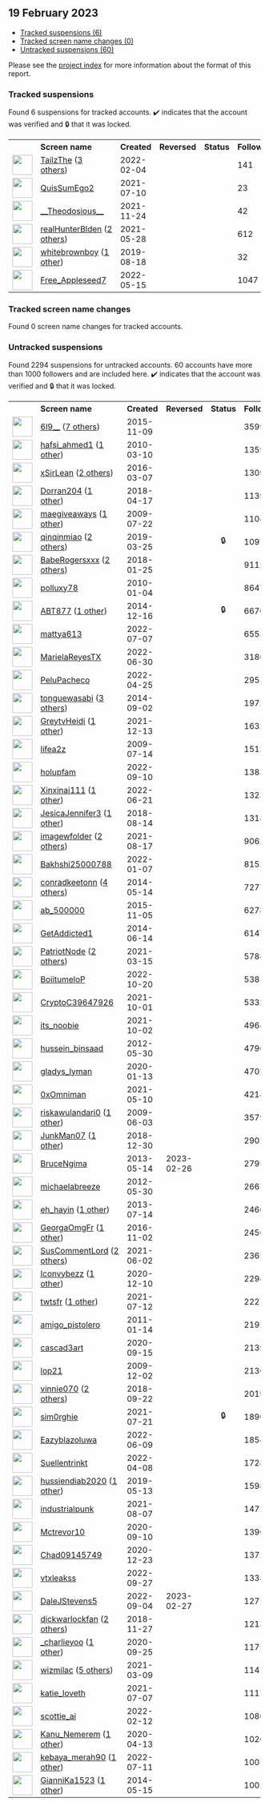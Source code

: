 ## 19 February 2023

* [Tracked suspensions (6)](#tracked-suspensions)
* [Tracked screen name changes (0)](#tracked-screen-name-changes)
* [Untracked suspensions (60)](#untracked-suspensions)

Please see the [project index](https://github.com/travisbrown/twitter-watch) for more information about the format of this report.

### Tracked suspensions

Found 6 suspensions for tracked accounts.
  ✔️ indicates that the account was verified and 🔒 that it was locked.

<table>
    <tr>
        <th></th>
        <th align="left">Screen name</th>
        <th align="left">Created</th>
        <th align="left">Reversed</th>
        <th align="left">Status</th>
        <th align="left">Followers</th>
        <th align="left">Ranking</th></tr>
    </tr>
        <tr>
            <td><a href="https://twitter.com/intent/user?user_id=1489388872924602368">
                <img src="https://pbs.twimg.com/profile_images/1598720970067427329/D2lcLCpQ_normal.jpg" width="40px" height="40px" align="center"/></a>
            </td>
            <td>
                <a href="https://twitter.com/TailzThe">TailzThe</a>&nbsp;(<a href="https://api.memory.lol/v1/tw/id/1489388872924602368">3 others</a>)&nbsp;</td>
            <td>2022-02-04</td>
            <td></td>
            <td align="center"></td>
            <td>141</td>
            <td>1842</td>
        </tr>
        <tr>
            <td><a href="https://twitter.com/intent/user?user_id=1413983116696375296">
                <img src="https://pbs.twimg.com/profile_images/1584705823221088256/tlC9uSIr_normal.jpg" width="40px" height="40px" align="center"/></a>
            </td>
            <td>
                <a href="https://twitter.com/QuisSumEgo2">QuisSumEgo2</a></td>
            <td>2021-07-10</td>
            <td></td>
            <td align="center"></td>
            <td>23</td>
            <td>12048</td>
        </tr>
        <tr>
            <td><a href="https://twitter.com/intent/user?user_id=1463651547406114823">
                <img src="https://pbs.twimg.com/profile_images/1561551590934417409/pk03gn7-_normal.jpg" width="40px" height="40px" align="center"/></a>
            </td>
            <td>
                <a href="https://twitter.com/__Theodosious__">__Theodosious__</a></td>
            <td>2021-11-24</td>
            <td></td>
            <td align="center"></td>
            <td>42</td>
            <td>13156</td>
        </tr>
        <tr>
            <td><a href="https://twitter.com/intent/user?user_id=1398405663672442889">
                <img src="https://pbs.twimg.com/profile_images/1598685879211638785/nsz5iC70_normal.jpg" width="40px" height="40px" align="center"/></a>
            </td>
            <td>
                <a href="https://twitter.com/realHunterBlden">realHunterBlden</a>&nbsp;(<a href="https://api.memory.lol/v1/tw/id/1398405663672442889">2 others</a>)&nbsp;</td>
            <td>2021-05-28</td>
            <td></td>
            <td align="center"></td>
            <td>612</td>
            <td>87190</td>
        </tr>
        <tr>
            <td><a href="https://twitter.com/intent/user?user_id=1163105198862032896">
                <img src="https://pbs.twimg.com/profile_images/1552051673014493184/GVxRDlxB_normal.jpg" width="40px" height="40px" align="center"/></a>
            </td>
            <td>
                <a href="https://twitter.com/whitebrownboy">whitebrownboy</a>&nbsp;(<a href="https://api.memory.lol/v1/tw/id/1163105198862032896">1 other</a>)&nbsp;</td>
            <td>2019-08-18</td>
            <td></td>
            <td align="center"></td>
            <td>32</td>
            <td>94241</td>
        </tr>
        <tr>
            <td><a href="https://twitter.com/intent/user?user_id=1525861646194905090">
                <img src="https://pbs.twimg.com/profile_images/1535213404805292032/o52xFI8S_normal.jpg" width="40px" height="40px" align="center"/></a>
            </td>
            <td>
                <a href="https://twitter.com/Free_Appleseed7">Free_Appleseed7</a></td>
            <td>2022-05-15</td>
            <td></td>
            <td align="center"></td>
            <td>1047</td>
            <td>95499</td>
        </tr></table>

### Tracked screen name changes

Found 0 screen name changes for tracked accounts.

### Untracked suspensions

Found 2294 suspensions for untracked accounts.
60 accounts have more than 1000 followers and are included here.
  ✔️ indicates that the account was verified and 🔒 that it was locked.

<table>
    <tr>
        <th></th>
        <th align="left">Screen name</th>
        <th align="left">Created</th>
        <th align="left">Reversed</th>
        <th align="left">Status</th>
        <th align="left">Followers</th>
    </tr>
        <tr>
            <td><a href="https://twitter.com/intent/user?user_id=4149150267">
                <img src="https://pbs.twimg.com/profile_images/1452734014662586370/zjn99dWG_normal.jpg" width="40px" height="40px" align="center"/></a>
            </td>
            <td>
                <a href="https://twitter.com/6l9__">6l9__</a>&nbsp;(<a href="https://api.memory.lol/v1/tw/id/4149150267">7 others</a>)&nbsp;</td>
            <td>2015-11-09</td>
            <td></td>
            <td align="center"></td>
            <td>359972</td>
        </tr>
        <tr>
            <td><a href="https://twitter.com/intent/user?user_id=121788498">
                <img src="https://pbs.twimg.com/profile_images/1359371119027978240/4mMRO2RX_normal.jpg" width="40px" height="40px" align="center"/></a>
            </td>
            <td>
                <a href="https://twitter.com/hafsi_ahmed1">hafsi_ahmed1</a>&nbsp;(<a href="https://api.memory.lol/v1/tw/id/121788498">1 other</a>)&nbsp;</td>
            <td>2010-03-10</td>
            <td></td>
            <td align="center"></td>
            <td>135998</td>
        </tr>
        <tr>
            <td><a href="https://twitter.com/intent/user?user_id=706899433099689984">
                <img src="https://pbs.twimg.com/profile_images/1598175373530914816/XsX92pin_normal.jpg" width="40px" height="40px" align="center"/></a>
            </td>
            <td>
                <a href="https://twitter.com/xSirLean">xSirLean</a>&nbsp;(<a href="https://api.memory.lol/v1/tw/id/706899433099689984">2 others</a>)&nbsp;</td>
            <td>2016-03-07</td>
            <td></td>
            <td align="center"></td>
            <td>130929</td>
        </tr>
        <tr>
            <td><a href="https://twitter.com/intent/user?user_id=986190076794343424">
                <img src="https://pbs.twimg.com/profile_images/1508492724760039424/OPflCj73_normal.jpg" width="40px" height="40px" align="center"/></a>
            </td>
            <td>
                <a href="https://twitter.com/Dorran204">Dorran204</a>&nbsp;(<a href="https://api.memory.lol/v1/tw/id/986190076794343424">1 other</a>)&nbsp;</td>
            <td>2018-04-17</td>
            <td></td>
            <td align="center"></td>
            <td>113983</td>
        </tr>
        <tr>
            <td><a href="https://twitter.com/intent/user?user_id=59103386">
                <img src="https://pbs.twimg.com/profile_images/1512720049840476167/kTTTNNxI_normal.jpg" width="40px" height="40px" align="center"/></a>
            </td>
            <td>
                <a href="https://twitter.com/maegiveaways">maegiveaways</a>&nbsp;(<a href="https://api.memory.lol/v1/tw/id/59103386">1 other</a>)&nbsp;</td>
            <td>2009-07-22</td>
            <td></td>
            <td align="center"></td>
            <td>110895</td>
        </tr>
        <tr>
            <td><a href="https://twitter.com/intent/user?user_id=1110326271374848001">
                <img src="https://pbs.twimg.com/profile_images/1491144617588588545/qFArO6Pq_normal.jpg" width="40px" height="40px" align="center"/></a>
            </td>
            <td>
                <a href="https://twitter.com/qinqinmiao">qinqinmiao</a>&nbsp;(<a href="https://api.memory.lol/v1/tw/id/1110326271374848001">2 others</a>)&nbsp;</td>
            <td>2019-03-25</td>
            <td></td>
            <td align="center">🔒</td>
            <td>109702</td>
        </tr>
        <tr>
            <td><a href="https://twitter.com/intent/user?user_id=956664783692058624">
                <img src="https://pbs.twimg.com/profile_images/1590871068901707776/-wQY1jcY_normal.jpg" width="40px" height="40px" align="center"/></a>
            </td>
            <td>
                <a href="https://twitter.com/BabeRogersxxx">BabeRogersxxx</a>&nbsp;(<a href="https://api.memory.lol/v1/tw/id/956664783692058624">2 others</a>)&nbsp;</td>
            <td>2018-01-25</td>
            <td></td>
            <td align="center"></td>
            <td>91121</td>
        </tr>
        <tr>
            <td><a href="https://twitter.com/intent/user?user_id=101711457">
                <img src="https://pbs.twimg.com/profile_images/1520943481606209536/ib2VX2Wu_normal.png" width="40px" height="40px" align="center"/></a>
            </td>
            <td>
                <a href="https://twitter.com/polluxy78">polluxy78</a></td>
            <td>2010-01-04</td>
            <td></td>
            <td align="center"></td>
            <td>86479</td>
        </tr>
        <tr>
            <td><a href="https://twitter.com/intent/user?user_id=2932616178">
                <img src="https://pbs.twimg.com/profile_images/1515160194975776774/E6Zru10P_normal.jpg" width="40px" height="40px" align="center"/></a>
            </td>
            <td>
                <a href="https://twitter.com/ABT877">ABT877</a>&nbsp;(<a href="https://api.memory.lol/v1/tw/id/2932616178">1 other</a>)&nbsp;</td>
            <td>2014-12-16</td>
            <td></td>
            <td align="center">🔒</td>
            <td>66704</td>
        </tr>
        <tr>
            <td><a href="https://twitter.com/intent/user?user_id=1545140886174339072">
                <img src="https://pbs.twimg.com/profile_images/1545142353228595200/c8uZ2kdF_normal.jpg" width="40px" height="40px" align="center"/></a>
            </td>
            <td>
                <a href="https://twitter.com/mattya613">mattya613</a></td>
            <td>2022-07-07</td>
            <td></td>
            <td align="center"></td>
            <td>65533</td>
        </tr>
        <tr>
            <td><a href="https://twitter.com/intent/user?user_id=1542344352499892224">
                <img src="https://pbs.twimg.com/profile_images/1542450631092436992/WVkviX8J_normal.jpg" width="40px" height="40px" align="center"/></a>
            </td>
            <td>
                <a href="https://twitter.com/MarielaReyesTX">MarielaReyesTX</a></td>
            <td>2022-06-30</td>
            <td></td>
            <td align="center"></td>
            <td>31867</td>
        </tr>
        <tr>
            <td><a href="https://twitter.com/intent/user?user_id=1518595822031622146">
                <img src="https://pbs.twimg.com/profile_images/1540679198640984064/LSst8wkm_normal.jpg" width="40px" height="40px" align="center"/></a>
            </td>
            <td>
                <a href="https://twitter.com/PeluPacheco">PeluPacheco</a></td>
            <td>2022-04-25</td>
            <td></td>
            <td align="center"></td>
            <td>29539</td>
        </tr>
        <tr>
            <td><a href="https://twitter.com/intent/user?user_id=2785822645">
                <img src="https://pbs.twimg.com/profile_images/1477586787761782788/TvfVzSqo_normal.jpg" width="40px" height="40px" align="center"/></a>
            </td>
            <td>
                <a href="https://twitter.com/tonguewasabi">tonguewasabi</a>&nbsp;(<a href="https://api.memory.lol/v1/tw/id/2785822645">3 others</a>)&nbsp;</td>
            <td>2014-09-02</td>
            <td></td>
            <td align="center"></td>
            <td>19729</td>
        </tr>
        <tr>
            <td><a href="https://twitter.com/intent/user?user_id=1470415984578072579">
                <img src="https://pbs.twimg.com/profile_images/1544449269251411968/NcivYZP-_normal.jpg" width="40px" height="40px" align="center"/></a>
            </td>
            <td>
                <a href="https://twitter.com/GreytvHeidi">GreytvHeidi</a>&nbsp;(<a href="https://api.memory.lol/v1/tw/id/1470415984578072579">1 other</a>)&nbsp;</td>
            <td>2021-12-13</td>
            <td></td>
            <td align="center"></td>
            <td>16328</td>
        </tr>
        <tr>
            <td><a href="https://twitter.com/intent/user?user_id=56758410">
                <img src="https://pbs.twimg.com/profile_images/650680092427964416/8qdWQyVf_normal.jpg" width="40px" height="40px" align="center"/></a>
            </td>
            <td>
                <a href="https://twitter.com/lifea2z">lifea2z</a></td>
            <td>2009-07-14</td>
            <td></td>
            <td align="center"></td>
            <td>15134</td>
        </tr>
        <tr>
            <td><a href="https://twitter.com/intent/user?user_id=1568642714660646913">
                <img src="https://pbs.twimg.com/profile_images/1569784260235591683/rloSNlUf_normal.jpg" width="40px" height="40px" align="center"/></a>
            </td>
            <td>
                <a href="https://twitter.com/holupfam">holupfam</a></td>
            <td>2022-09-10</td>
            <td></td>
            <td align="center"></td>
            <td>13835</td>
        </tr>
        <tr>
            <td><a href="https://twitter.com/intent/user?user_id=1539145602071674888">
                <img src="https://pbs.twimg.com/profile_images/1596490732734251008/ucPlktWn_normal.jpg" width="40px" height="40px" align="center"/></a>
            </td>
            <td>
                <a href="https://twitter.com/Xinxinai111">Xinxinai111</a>&nbsp;(<a href="https://api.memory.lol/v1/tw/id/1539145602071674888">1 other</a>)&nbsp;</td>
            <td>2022-06-21</td>
            <td></td>
            <td align="center"></td>
            <td>13233</td>
        </tr>
        <tr>
            <td><a href="https://twitter.com/intent/user?user_id=1029262516327669761">
                <img src="https://pbs.twimg.com/profile_images/1428225922591690753/lhkjBII-_normal.jpg" width="40px" height="40px" align="center"/></a>
            </td>
            <td>
                <a href="https://twitter.com/JesicaJennifer3">JesicaJennifer3</a>&nbsp;(<a href="https://api.memory.lol/v1/tw/id/1029262516327669761">1 other</a>)&nbsp;</td>
            <td>2018-08-14</td>
            <td></td>
            <td align="center"></td>
            <td>13185</td>
        </tr>
        <tr>
            <td><a href="https://twitter.com/intent/user?user_id=1427768020290711552">
                <img src="https://pbs.twimg.com/profile_images/1427770838477062144/oT2V4Rlz_normal.jpg" width="40px" height="40px" align="center"/></a>
            </td>
            <td>
                <a href="https://twitter.com/imagewfolder">imagewfolder</a>&nbsp;(<a href="https://api.memory.lol/v1/tw/id/1427768020290711552">2 others</a>)&nbsp;</td>
            <td>2021-08-17</td>
            <td></td>
            <td align="center"></td>
            <td>9062</td>
        </tr>
        <tr>
            <td><a href="https://twitter.com/intent/user?user_id=1479562416765739011">
                <img src="https://pbs.twimg.com/profile_images/1539612676237791238/jCn-J8pQ_normal.jpg" width="40px" height="40px" align="center"/></a>
            </td>
            <td>
                <a href="https://twitter.com/Bakhshi25000788">Bakhshi25000788</a></td>
            <td>2022-01-07</td>
            <td></td>
            <td align="center"></td>
            <td>8152</td>
        </tr>
        <tr>
            <td><a href="https://twitter.com/intent/user?user_id=2493719334">
                <img src="https://pbs.twimg.com/profile_images/908468202430242816/FO5-99cL_normal.jpg" width="40px" height="40px" align="center"/></a>
            </td>
            <td>
                <a href="https://twitter.com/conradkeetonn">conradkeetonn</a>&nbsp;(<a href="https://api.memory.lol/v1/tw/id/2493719334">4 others</a>)&nbsp;</td>
            <td>2014-05-14</td>
            <td></td>
            <td align="center"></td>
            <td>7277</td>
        </tr>
        <tr>
            <td><a href="https://twitter.com/intent/user?user_id=4119679942">
                <img src="https://pbs.twimg.com/profile_images/662264296399859712/WIvdgAjS_normal.jpg" width="40px" height="40px" align="center"/></a>
            </td>
            <td>
                <a href="https://twitter.com/ab_500000">ab_500000</a></td>
            <td>2015-11-05</td>
            <td></td>
            <td align="center"></td>
            <td>6278</td>
        </tr>
        <tr>
            <td><a href="https://twitter.com/intent/user?user_id=2566770290">
                <img src="https://pbs.twimg.com/profile_images/968101890696384512/fxQnitSG_normal.jpg" width="40px" height="40px" align="center"/></a>
            </td>
            <td>
                <a href="https://twitter.com/GetAddicted1">GetAddicted1</a></td>
            <td>2014-06-14</td>
            <td></td>
            <td align="center"></td>
            <td>6147</td>
        </tr>
        <tr>
            <td><a href="https://twitter.com/intent/user?user_id=1371407852435169284">
                <img src="https://pbs.twimg.com/profile_images/1519329141082161152/7aHckdiW_normal.jpg" width="40px" height="40px" align="center"/></a>
            </td>
            <td>
                <a href="https://twitter.com/PatriotNode">PatriotNode</a>&nbsp;(<a href="https://api.memory.lol/v1/tw/id/1371407852435169284">2 others</a>)&nbsp;</td>
            <td>2021-03-15</td>
            <td></td>
            <td align="center"></td>
            <td>5788</td>
        </tr>
        <tr>
            <td><a href="https://twitter.com/intent/user?user_id=1582918390297276417">
                <img src="https://pbs.twimg.com/profile_images/1582919120474996737/GwSr2-0p_normal.jpg" width="40px" height="40px" align="center"/></a>
            </td>
            <td>
                <a href="https://twitter.com/BoiitumeloP">BoiitumeloP</a></td>
            <td>2022-10-20</td>
            <td></td>
            <td align="center"></td>
            <td>5381</td>
        </tr>
        <tr>
            <td><a href="https://twitter.com/intent/user?user_id=1443900920710893576">
                <img src="https://pbs.twimg.com/profile_images/1443957167074074625/3wkzlUjP_normal.jpg" width="40px" height="40px" align="center"/></a>
            </td>
            <td>
                <a href="https://twitter.com/CryptoC39647926">CryptoC39647926</a></td>
            <td>2021-10-01</td>
            <td></td>
            <td align="center"></td>
            <td>5332</td>
        </tr>
        <tr>
            <td><a href="https://twitter.com/intent/user?user_id=1444260670682193926">
                <img src="https://pbs.twimg.com/profile_images/1444260874743521284/TF30CHkv_normal.jpg" width="40px" height="40px" align="center"/></a>
            </td>
            <td>
                <a href="https://twitter.com/its_noobie">its_noobie</a></td>
            <td>2021-10-02</td>
            <td></td>
            <td align="center"></td>
            <td>4964</td>
        </tr>
        <tr>
            <td><a href="https://twitter.com/intent/user?user_id=595006035">
                <img src="https://pbs.twimg.com/profile_images/1525950598503452674/dQdaNslV_normal.jpg" width="40px" height="40px" align="center"/></a>
            </td>
            <td>
                <a href="https://twitter.com/hussein_binsaad">hussein_binsaad</a></td>
            <td>2012-05-30</td>
            <td></td>
            <td align="center"></td>
            <td>4790</td>
        </tr>
        <tr>
            <td><a href="https://twitter.com/intent/user?user_id=1216818374153469954">
                <img src="https://pbs.twimg.com/profile_images/1216819065509044224/2QMFT2FW_normal.jpg" width="40px" height="40px" align="center"/></a>
            </td>
            <td>
                <a href="https://twitter.com/gladys_lyman">gladys_lyman</a></td>
            <td>2020-01-13</td>
            <td></td>
            <td align="center"></td>
            <td>4702</td>
        </tr>
        <tr>
            <td><a href="https://twitter.com/intent/user?user_id=1391878914553876486">
                <img src="https://pbs.twimg.com/profile_images/1591943106957656064/PLTRL5Vn_normal.jpg" width="40px" height="40px" align="center"/></a>
            </td>
            <td>
                <a href="https://twitter.com/0xOmniman">0xOmniman</a></td>
            <td>2021-05-10</td>
            <td></td>
            <td align="center"></td>
            <td>4214</td>
        </tr>
        <tr>
            <td><a href="https://twitter.com/intent/user?user_id=44456385">
                <img src="https://pbs.twimg.com/profile_images/1579069531745529856/3HyM_MvS_normal.jpg" width="40px" height="40px" align="center"/></a>
            </td>
            <td>
                <a href="https://twitter.com/riskawulandari0">riskawulandari0</a>&nbsp;(<a href="https://api.memory.lol/v1/tw/id/44456385">1 other</a>)&nbsp;</td>
            <td>2009-06-03</td>
            <td></td>
            <td align="center"></td>
            <td>3579</td>
        </tr>
        <tr>
            <td><a href="https://twitter.com/intent/user?user_id=1079377845363855360">
                <img src="https://pbs.twimg.com/profile_images/1156355849486512128/KHjWoyxw_normal.jpg" width="40px" height="40px" align="center"/></a>
            </td>
            <td>
                <a href="https://twitter.com/JunkMan07">JunkMan07</a>&nbsp;(<a href="https://api.memory.lol/v1/tw/id/1079377845363855360">1 other</a>)&nbsp;</td>
            <td>2018-12-30</td>
            <td></td>
            <td align="center"></td>
            <td>2902</td>
        </tr>
        <tr>
            <td><a href="https://twitter.com/intent/user?user_id=1426676322">
                <img src="https://pbs.twimg.com/profile_images/1476172875166007297/HVvGCpQL_normal.jpg" width="40px" height="40px" align="center"/></a>
            </td>
            <td>
                <a href="https://twitter.com/BruceNgima">BruceNgima</a></td>
            <td>2013-05-14</td>
            <td>2023-02-26</td>
            <td align="center"></td>
            <td>2795</td>
        </tr>
        <tr>
            <td><a href="https://twitter.com/intent/user?user_id=595005324">
                <img src="https://pbs.twimg.com/profile_images/666195882933624832/W_8nUZBY_normal.jpg" width="40px" height="40px" align="center"/></a>
            </td>
            <td>
                <a href="https://twitter.com/michaelabreeze">michaelabreeze</a></td>
            <td>2012-05-30</td>
            <td></td>
            <td align="center"></td>
            <td>2667</td>
        </tr>
        <tr>
            <td><a href="https://twitter.com/intent/user?user_id=1593007544">
                <img src="https://pbs.twimg.com/profile_images/1525226193821356033/SiaO5PDo_normal.jpg" width="40px" height="40px" align="center"/></a>
            </td>
            <td>
                <a href="https://twitter.com/eh_hayin">eh_hayin</a>&nbsp;(<a href="https://api.memory.lol/v1/tw/id/1593007544">1 other</a>)&nbsp;</td>
            <td>2013-07-14</td>
            <td></td>
            <td align="center"></td>
            <td>2466</td>
        </tr>
        <tr>
            <td><a href="https://twitter.com/intent/user?user_id=793694993324056576">
                <img src="https://pbs.twimg.com/profile_images/1589943761076981762/qERsDUAc_normal.jpg" width="40px" height="40px" align="center"/></a>
            </td>
            <td>
                <a href="https://twitter.com/GeorgaOmgFr">GeorgaOmgFr</a>&nbsp;(<a href="https://api.memory.lol/v1/tw/id/793694993324056576">1 other</a>)&nbsp;</td>
            <td>2016-11-02</td>
            <td></td>
            <td align="center"></td>
            <td>2456</td>
        </tr>
        <tr>
            <td><a href="https://twitter.com/intent/user?user_id=1399951367607889921">
                <img src="https://pbs.twimg.com/profile_images/1408887859889717250/Z8QDztdc_normal.jpg" width="40px" height="40px" align="center"/></a>
            </td>
            <td>
                <a href="https://twitter.com/SusCommentLord">SusCommentLord</a>&nbsp;(<a href="https://api.memory.lol/v1/tw/id/1399951367607889921">2 others</a>)&nbsp;</td>
            <td>2021-06-02</td>
            <td></td>
            <td align="center"></td>
            <td>2362</td>
        </tr>
        <tr>
            <td><a href="https://twitter.com/intent/user?user_id=1337164112007147526">
                <img src="https://pbs.twimg.com/profile_images/1598240805289922560/xT-XJrjo_normal.jpg" width="40px" height="40px" align="center"/></a>
            </td>
            <td>
                <a href="https://twitter.com/Iconvybezz">Iconvybezz</a>&nbsp;(<a href="https://api.memory.lol/v1/tw/id/1337164112007147526">1 other</a>)&nbsp;</td>
            <td>2020-12-10</td>
            <td></td>
            <td align="center"></td>
            <td>2294</td>
        </tr>
        <tr>
            <td><a href="https://twitter.com/intent/user?user_id=1414381145748353026">
                <img src="https://pbs.twimg.com/profile_images/1555404619706146816/4B4PxVjr_normal.jpg" width="40px" height="40px" align="center"/></a>
            </td>
            <td>
                <a href="https://twitter.com/twtsfr">twtsfr</a>&nbsp;(<a href="https://api.memory.lol/v1/tw/id/1414381145748353026">1 other</a>)&nbsp;</td>
            <td>2021-07-12</td>
            <td></td>
            <td align="center"></td>
            <td>2227</td>
        </tr>
        <tr>
            <td><a href="https://twitter.com/intent/user?user_id=238093583">
                <img src="https://pbs.twimg.com/profile_images/1500461964165890055/gzFAkOe3_normal.jpg" width="40px" height="40px" align="center"/></a>
            </td>
            <td>
                <a href="https://twitter.com/amigo_pistolero">amigo_pistolero</a></td>
            <td>2011-01-14</td>
            <td></td>
            <td align="center"></td>
            <td>2192</td>
        </tr>
        <tr>
            <td><a href="https://twitter.com/intent/user?user_id=1305732416938672129">
                <img src="https://pbs.twimg.com/profile_images/1598739242787737600/5I2LDC9l_normal.jpg" width="40px" height="40px" align="center"/></a>
            </td>
            <td>
                <a href="https://twitter.com/cascad3art">cascad3art</a></td>
            <td>2020-09-15</td>
            <td></td>
            <td align="center"></td>
            <td>2139</td>
        </tr>
        <tr>
            <td><a href="https://twitter.com/intent/user?user_id=93997219">
                <img src="https://pbs.twimg.com/profile_images/1598392589379547137/AXHn7cYm_normal.jpg" width="40px" height="40px" align="center"/></a>
            </td>
            <td>
                <a href="https://twitter.com/lop21">lop21</a></td>
            <td>2009-12-02</td>
            <td></td>
            <td align="center"></td>
            <td>2136</td>
        </tr>
        <tr>
            <td><a href="https://twitter.com/intent/user?user_id=1043442920664137728">
                <img src="https://pbs.twimg.com/profile_images/1557517497624104962/Sgd3TboX_normal.jpg" width="40px" height="40px" align="center"/></a>
            </td>
            <td>
                <a href="https://twitter.com/vinnie070">vinnie070</a>&nbsp;(<a href="https://api.memory.lol/v1/tw/id/1043442920664137728">2 others</a>)&nbsp;</td>
            <td>2018-09-22</td>
            <td></td>
            <td align="center"></td>
            <td>2019</td>
        </tr>
        <tr>
            <td><a href="https://twitter.com/intent/user?user_id=1417807925985349637">
                <img src="https://pbs.twimg.com/profile_images/1596974602697248770/P__u9xjH_normal.jpg" width="40px" height="40px" align="center"/></a>
            </td>
            <td>
                <a href="https://twitter.com/sim0rghie">sim0rghie</a></td>
            <td>2021-07-21</td>
            <td></td>
            <td align="center">🔒</td>
            <td>1890</td>
        </tr>
        <tr>
            <td><a href="https://twitter.com/intent/user?user_id=1534843049230098432">
                <img src="https://pbs.twimg.com/profile_images/1587196895172124677/X59vzJoK_normal.jpg" width="40px" height="40px" align="center"/></a>
            </td>
            <td>
                <a href="https://twitter.com/Eazyblazoluwa">Eazyblazoluwa</a></td>
            <td>2022-06-09</td>
            <td></td>
            <td align="center"></td>
            <td>1854</td>
        </tr>
        <tr>
            <td><a href="https://twitter.com/intent/user?user_id=1512460674957520901">
                <img src="https://pbs.twimg.com/profile_images/1565711289778831362/Axgoj7aT_normal.jpg" width="40px" height="40px" align="center"/></a>
            </td>
            <td>
                <a href="https://twitter.com/Suellentrinkt">Suellentrinkt</a></td>
            <td>2022-04-08</td>
            <td></td>
            <td align="center"></td>
            <td>1728</td>
        </tr>
        <tr>
            <td><a href="https://twitter.com/intent/user?user_id=1127964509979717632">
                <img src="https://pbs.twimg.com/profile_images/1230883984772562945/7-lhj6ko_normal.jpg" width="40px" height="40px" align="center"/></a>
            </td>
            <td>
                <a href="https://twitter.com/hussiendiab2020">hussiendiab2020</a>&nbsp;(<a href="https://api.memory.lol/v1/tw/id/1127964509979717632">1 other</a>)&nbsp;</td>
            <td>2019-05-13</td>
            <td></td>
            <td align="center"></td>
            <td>1598</td>
        </tr>
        <tr>
            <td><a href="https://twitter.com/intent/user?user_id=1423808590251429893">
                <img src="https://pbs.twimg.com/profile_images/1583394154184413184/wtyNEiqc_normal.jpg" width="40px" height="40px" align="center"/></a>
            </td>
            <td>
                <a href="https://twitter.com/industrialpunk">industrialpunk</a></td>
            <td>2021-08-07</td>
            <td></td>
            <td align="center"></td>
            <td>1472</td>
        </tr>
        <tr>
            <td><a href="https://twitter.com/intent/user?user_id=1303914006403522561">
                <img src="https://pbs.twimg.com/profile_images/1590739231785496576/lqjZRiz0_normal.jpg" width="40px" height="40px" align="center"/></a>
            </td>
            <td>
                <a href="https://twitter.com/Mctrevor10">Mctrevor10</a></td>
            <td>2020-09-10</td>
            <td></td>
            <td align="center"></td>
            <td>1396</td>
        </tr>
        <tr>
            <td><a href="https://twitter.com/intent/user?user_id=1341779478494597122">
                <img src="https://pbs.twimg.com/profile_images/1342558974684459008/Q3gpY00T_normal.jpg" width="40px" height="40px" align="center"/></a>
            </td>
            <td>
                <a href="https://twitter.com/Chad09145749">Chad09145749</a></td>
            <td>2020-12-23</td>
            <td></td>
            <td align="center"></td>
            <td>1372</td>
        </tr>
        <tr>
            <td><a href="https://twitter.com/intent/user?user_id=1574705854074470400">
                <img src="https://pbs.twimg.com/profile_images/1574705943723524096/DIdeQ9VW_normal.jpg" width="40px" height="40px" align="center"/></a>
            </td>
            <td>
                <a href="https://twitter.com/vtxleakss">vtxleakss</a></td>
            <td>2022-09-27</td>
            <td></td>
            <td align="center"></td>
            <td>1338</td>
        </tr>
        <tr>
            <td><a href="https://twitter.com/intent/user?user_id=1566502501033328640">
                <img src="https://pbs.twimg.com/profile_images/1574127914932633608/4ULpOLdY_normal.jpg" width="40px" height="40px" align="center"/></a>
            </td>
            <td>
                <a href="https://twitter.com/DaleJStevens5">DaleJStevens5</a></td>
            <td>2022-09-04</td>
            <td>2023-02-27</td>
            <td align="center"></td>
            <td>1272</td>
        </tr>
        <tr>
            <td><a href="https://twitter.com/intent/user?user_id=1067370663139205120">
                <img src="https://pbs.twimg.com/profile_images/1364543789713420288/WTdo_Th1_normal.png" width="40px" height="40px" align="center"/></a>
            </td>
            <td>
                <a href="https://twitter.com/dickwarlockfan">dickwarlockfan</a>&nbsp;(<a href="https://api.memory.lol/v1/tw/id/1067370663139205120">2 others</a>)&nbsp;</td>
            <td>2018-11-27</td>
            <td></td>
            <td align="center"></td>
            <td>1213</td>
        </tr>
        <tr>
            <td><a href="https://twitter.com/intent/user?user_id=1309490076624224257">
                <img src="https://pbs.twimg.com/profile_images/1577012279861813250/9zTYhI9V_normal.jpg" width="40px" height="40px" align="center"/></a>
            </td>
            <td>
                <a href="https://twitter.com/_charlieyoo">_charlieyoo</a>&nbsp;(<a href="https://api.memory.lol/v1/tw/id/1309490076624224257">1 other</a>)&nbsp;</td>
            <td>2020-09-25</td>
            <td></td>
            <td align="center"></td>
            <td>1175</td>
        </tr>
        <tr>
            <td><a href="https://twitter.com/intent/user?user_id=1369335242646032388">
                <img src="https://pbs.twimg.com/profile_images/1594670777223516160/To--JuJa_normal.jpg" width="40px" height="40px" align="center"/></a>
            </td>
            <td>
                <a href="https://twitter.com/wizmilac">wizmilac</a>&nbsp;(<a href="https://api.memory.lol/v1/tw/id/1369335242646032388">5 others</a>)&nbsp;</td>
            <td>2021-03-09</td>
            <td></td>
            <td align="center"></td>
            <td>1141</td>
        </tr>
        <tr>
            <td><a href="https://twitter.com/intent/user?user_id=1412912357278318593">
                <img src="https://pbs.twimg.com/profile_images/1559228371208323073/_4jsoe3Q_normal.jpg" width="40px" height="40px" align="center"/></a>
            </td>
            <td>
                <a href="https://twitter.com/katie_loveth">katie_loveth</a></td>
            <td>2021-07-07</td>
            <td></td>
            <td align="center"></td>
            <td>1117</td>
        </tr>
        <tr>
            <td><a href="https://twitter.com/intent/user?user_id=1492320110941409283">
                <img src="https://pbs.twimg.com/profile_images/1512233782933295106/bwiYfl6n_normal.jpg" width="40px" height="40px" align="center"/></a>
            </td>
            <td>
                <a href="https://twitter.com/scottie_ai">scottie_ai</a></td>
            <td>2022-02-12</td>
            <td></td>
            <td align="center"></td>
            <td>1086</td>
        </tr>
        <tr>
            <td><a href="https://twitter.com/intent/user?user_id=1249682988323012608">
                <img src="https://pbs.twimg.com/profile_images/1536161807403995136/HKAk1amu_normal.jpg" width="40px" height="40px" align="center"/></a>
            </td>
            <td>
                <a href="https://twitter.com/Kanu_Nemerem">Kanu_Nemerem</a>&nbsp;(<a href="https://api.memory.lol/v1/tw/id/1249682988323012608">1 other</a>)&nbsp;</td>
            <td>2020-04-13</td>
            <td></td>
            <td align="center"></td>
            <td>1026</td>
        </tr>
        <tr>
            <td><a href="https://twitter.com/intent/user?user_id=1546347066812956673">
                <img src="https://pbs.twimg.com/profile_images/1595605502985400320/Q4tNqL_J_normal.jpg" width="40px" height="40px" align="center"/></a>
            </td>
            <td>
                <a href="https://twitter.com/kebaya_merah90">kebaya_merah90</a>&nbsp;(<a href="https://api.memory.lol/v1/tw/id/1546347066812956673">1 other</a>)&nbsp;</td>
            <td>2022-07-11</td>
            <td></td>
            <td align="center"></td>
            <td>1005</td>
        </tr>
        <tr>
            <td><a href="https://twitter.com/intent/user?user_id=2496028128">
                <img src="https://pbs.twimg.com/profile_images/1561727217792536576/gbBPLPa5_normal.jpg" width="40px" height="40px" align="center"/></a>
            </td>
            <td>
                <a href="https://twitter.com/GianniKa1523">GianniKa1523</a>&nbsp;(<a href="https://api.memory.lol/v1/tw/id/2496028128">1 other</a>)&nbsp;</td>
            <td>2014-05-15</td>
            <td></td>
            <td align="center"></td>
            <td>1002</td>
        </tr></table>
